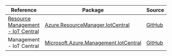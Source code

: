| Reference | Package | Source |
|---|---|---|
|[Resource Management - IoT Central](resourcemanager.iotcentral-readme.md)|[Azure.ResourceManager.IotCentral](https://www.nuget.org/packages/Azure.ResourceManager.IotCentral)|[GitHub](https://github.com/Azure/azure-sdk-for-net/blob/main/sdk/iotcentral/Azure.ResourceManager.IotCentral)|
|Management - IoT Central|[Microsoft.Azure.Management.IotCentral](https://www.nuget.org/packages/Microsoft.Azure.Management.IotCentral)|[GitHub](https://github.com/Azure/azure-sdk-for-net)|
